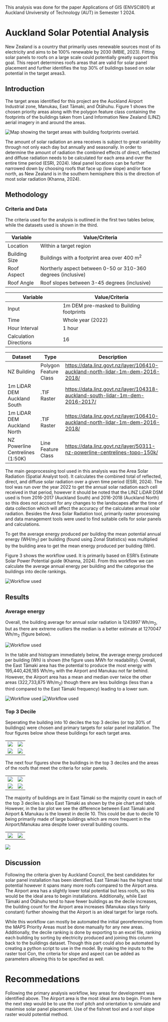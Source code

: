 This analysis was done for the paper Applications of GIS (ENVSCI801) at Auckland Unviversity of Technology (AUT) in Semester 1 2024.
# Auckland Solar Potential Analysis
New Zealand is a country that primarily uses renewable sources most of its electricity and aims to be 100% renewable by 2030 (MBIE, 2023). Fitting solar panels to roofs on a large scale could potentially greatly support this goal. This report determines roofs areas that are valid for solar panel placement and further identifies the top 30% of buildings based on solar potential in the target areas3.

## Introduction
The target areas identified for this project are the Auckland Airport Industrial zone, Manukau, East Tāmaki, and Ōtāhuhu. Figure 1 shows the chosen priority areas along with the polygon feature class containing the footprints of the buildings taken from Land Information New Zealand (LINZ) aerial imagery in and around the areas.

![Map showing the target areas with building footprints overlaid.](figures-report/priorityareas-nbkgd.png)

The amount of solar radiation an area receives is subject to great variability through not only each day but annually and seasonally. In order to determine the amount of radiation the combined effects of direct, reflected and diffuse radiation needs to be calculated for each area and over the entire time period (ESRI, 2024). Ideal panel locations can be further narrowed down by choosing roofs that face up (low slope) and/or face north, as New Zealand is in the southern hemisphere this is the direction of most solar radiation (Khanna, 2024).

## Methodology
### Criteria and Data
The criteria used for the analysis is outlined in the first two tables below, while the datasets used is shown in the third.

| Variable | Value/Criteria |
|---|---|
| Location | Within a target region |
| Building Size | Buildings with a footprint area over 400 m<sup>2</sup> |
| Roof Aspect | Northerly aspect between 0-50 or 310-360 degrees (inclusive) |
| Roof Angle | Roof slopes between 3-45 degrees (inclusive) |

| Variable | Value/Criteria |
|---|---|
| Input | 1m DEM pre-masked to Building footprints |
| Time | Whole year (2022) |
| Hour Interval | 1 hour |
| Calculation Directions | 16 |

| Dataset | Type | Description |
|---|---|---|
| NZ Building | Polygon Feature Class | https://data.linz.govt.nz/layer/106410-auckland-north-lidar-1m-dem-2016-2018/ |
| 1m LiDAR DEM Auckland South | .TIF Raster | https://data.linz.govt.nz/layer/104318-auckland-south-lidar-1m-dem-2016-2017/ |
| 1m LiDAR DEM Auckland North | .TIF Raster | https://data.linz.govt.nz/layer/106410-auckland-north-lidar-1m-dem-2016-2018/ |
| NZ Powerline Centrelines (1:50K) | Line Feature Class | https://data.linz.govt.nz/layer/50311-nz-powerline-centrelines-topo-150k/ |

The main geoprocessing tool used in this analysis was the Area Solar Radiation (Spatial Analyst tool). It calculates the combined total of reflected, direct, and diffuse solar radiation over a given time period (ESRI, 2024). The tool was run over the year 2022 to get the annual solar radiation each cell received in that period, however it should be noted that the LINZ LiDAR DSM used is from 2016-2017 (Auckland South) and 2016-2018 (Auckland North) so this does not account for any changes to the landscapes after the time of data collection which will affect the accuracy of the calculates annual solar radiation. Besides the Area Solar Radiation tool, primarily raster processing and data management tools were used to find suitable cells for solar panels and calculations. 

To get the average energy produced per building the mean potential annual energy (WH/m<sub>2</sub>) per building (found using Zonal Statistics) was multiplied by the building area to get the mean energy produced per building (WH).

Figure 3 shows the workflow used. It is primarily based on ESRI’s Estimate Solar Power Potential guide (Khanna, 2024). From this workflow we can calculate the average annual energy per building and the categorise the buildings into decile rankings.

![Workflow used](figures-report/PrimaryAnalysis-github.png)

## Results
### Average energy
Overall, the building average for annual solar radiation is 1243997 Wh/m<sub>2</sub>, but as there are extreme outliers the median is a better estimate at 1270047 Wh/m<sub>2</sub> (figure below).

![Workflow used](figures-report/mean_SR_distribution_all.png)

In the table and histogram immediately below, the average energy produced per building (Wh) is shown (the figure uses MWh for readability). Overall, the East Tāmaki area has the potential to produce the most energy with 195,440,426,185 Wh/m<sub>2</sub> with the Airport and Manukau not far behind. However, the Airport area has a mean and median over twice the other areas (322,733,875 Wh/m<sub>2</sub>) though there are less buildings (less than a third compared to the East Tāmaki frequency) leading to a lower sum.

![Workflow used](figures-report/Elec_Prod_summary.png)
![Workflow used](figures-report/avg_solenergypotentialMAPS.png)

### Top 3 Decile
Seperating the building into 10 deciles the top 3 deciles (or top 30% of buildings) were chosen and primary targets for solar panel installation. The four figures below show these buildings for each target area.

|  |  |
|---|---|
| ![](figures-report/Top3_Airport.png) | ![](figures-report/Top3_East_Tāmaki.png) |
| ![](figures-report/Top3_Manukau.png) | ![](figures-report/Top3_Ōtāhuhu.png) |
  
The next four figures show the buildings in the top 3 deciles and the areas of the roofs that meet the criteria for solar panels.

|  |  |
|---|---|
| ![](figures-report/Top3_Panel_Areas_Airport_new_clipped.png) | ![](figures-report/Top3_Panel_Areas_East_Tāmaki_new_clipped.png) |
| ![](figures-report/Top3_Panel_Areas_Manukau_new_clipped.png) | ![](figures-report/Top3_Panel_Areas_Ōtāhuhu_new_clipped.png) |

The majority of buildings are in East Tāmaki so the majority count in each of the top 3 deciles is also East Tāmaki as shown by the pie chart and table. However, in the bar plot we see the difference between East Tāmaki and Airport & Manukau is the lowest in decile 10. This could be due to decile 10 being primarily made of large buildings which are more frequent in the Airport/Manukau area despite lower overall building counts.

|  |  |
|---|---|
| ![](figures-report/building_count_top_30.png) | ![](figures-report/decilesummary.png) |
![](figures-report/DistributionoftopbuildingsinMAPS.png)

## Discussion
Following the criteria given by Auckland Council, the best candidates for solar panel installation has been identified. East Tāmaki has the highest total potential however it spans many more roofs compared to the Airport area. The Airport area has a slightly lower total potential but less roofs, so this would be the ideal area to begin installations. Additionally, while East Tāmaki and Ōtāhuhu tend to have fewer buildings as the decile increases, the building count for the Airport area increases (Manukau stays fairly constant) further showing that the Airport is an ideal target for large roofs.

While this workflow can mostly be automated the initial georeferencing from the MAPS Priority Areas must be done manually for any new areas. Additionally, the decile ranking is done by exporting to an excel file, ranking each building by sorting by electricity produced and joining this column back to the buildings dataset. Though this part could also be automated by creating a python script to use in the model. By making the inputs to the raster tool Con, the criteria for slope and aspect can be added as parameters allowing this to be specified as well.

# Recommedations
Following the primary analysis workflow, key areas for development was identified above. The Airport area is the most ideal area to begin. From here the next step would be to use the roof pitch and orientation to simulate and maximise solar panel placement. Use of the fishnet tool and a roof slope raster would potential method.

